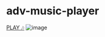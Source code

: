 # adv-music-player
<a href="https://bhushanthapa.github.io/adv-music-player/">PLAY 🎶</a>
![image](https://user-images.githubusercontent.com/95372432/179511398-124fc42f-5c29-4101-9e92-3434dd0d72c6.png)
